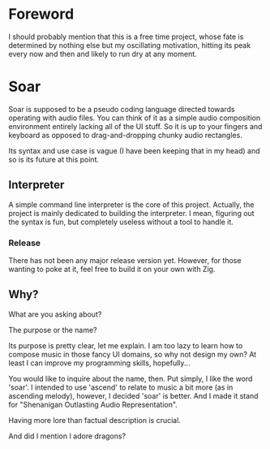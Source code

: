 # Foreword

I should probably mention that this is a free time project, whose fate is determined by nothing else but my oscillating motivation, hitting its peak every now and then and likely to run dry at any moment.

# Soar

Soar is supposed to be a pseudo coding language directed towards operating with audio files. You can think of it as a simple audio composition environment entirely lacking all of the UI stuff. So it is up to your fingers and keyboard as opposed to drag-and-dropping chunky audio rectangles. 

Its syntax and use case is vague (I have been keeping that in my head) and so is its future at this point.

## Interpreter

A simple command line interpreter is the core of this project. Actually, the project is mainly dedicated to building the interpreter. I mean, figuring out the syntax is fun, but completely useless without a tool to handle it.

### Release

There has not been any major release version yet. However, for those wanting to poke at it, feel free to build it on your own with Zig.

## Why?

What are you asking about? 

The purpose or the name? 

Its purpose is pretty clear, let me explain. I am too lazy to learn how to compose music in those fancy UI domains, so why not design my own? At least I can improve my programming skills, hopefully... 

You would like to inquire about the name, then. Put simply, I like the word 'soar'. I intended to use 'ascend' to relate to music a bit more (as in ascending melody), however, I decided 'soar' is better. And I made it stand for "Shenanigan Outlasting Audio Representation". 

Having more lore than factual description is crucial. 

And did I mention I adore dragons?